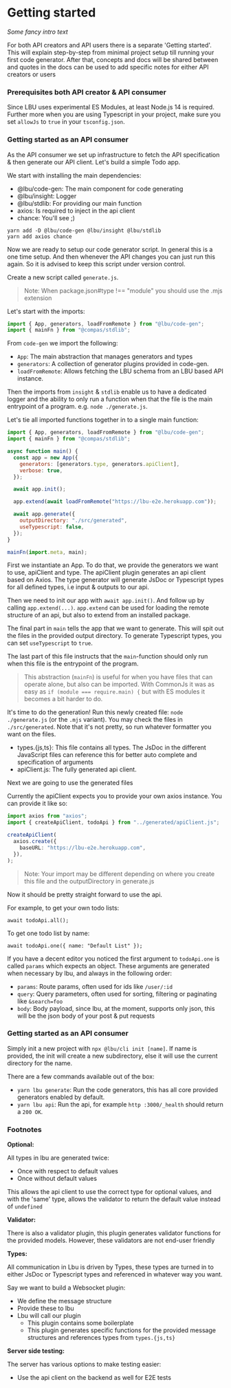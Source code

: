 # Getting started

_Some fancy intro text_

For both API creators and API users there is a separate 'Getting started'. This
will explain step-by-step from minimal project setup till running your first
code generator. After that, concepts and docs will be shared between and quotes
in the docs can be used to add specific notes for either API creators or users

### Prerequisites both API creator & API consumer

Since LBU uses experimental ES Modules, at least Node.js 14 is required. Further
more when you are using Typescript in your project, make sure you set `allowJs`
to `true` in your `tsconfig.json`.

### Getting started as an API consumer

As the API consumer we set up infrastructure to fetch the API specification &
then generate our API client. Let's build a simple Todo app.

We start with installing the main dependencies:

- @lbu/code-gen: The main component for code generating
- @lbu/insight: Logger
- @lbu/stdlib: For providing our main function
- axios: Is required to inject in the api client
- chance: You'll see ;)

```shell script
yarn add -D @lbu/code-gen @lbu/insight @lbu/stdlib
yarn add axios chance
```

Now we are ready to setup our code generator script. In general this is a one
time setup. And then whenever the API changes you can just run this again. So it
is advised to keep this script under version control.

Create a new script called `generate.js`.

> Note: When package.json#type !== "module" you should use the .mjs extension

Let's start with the imports:

```javascript
import { App, generators, loadFromRemote } from "@lbu/code-gen";
import { mainFn } from "@compas/stdlib";
```

From `code-gen` we import the following:

- `App`: The main abstraction that manages generators and types
- `generators`: A collection of generator plugins provided in code-gen.
- `loadFromRemote`: Allows fetching the LBU schema from an LBU based API
  instance.

Then the imports from `insight` & `stdlib` enable us to have a dedicated logger
and the ability to only run a function when that the file is the main entrypoint
of a program. e.g. `node ./generate.js`.

Let's tie all imported functions together in to a single main function:

```javascript
import { App, generators, loadFromRemote } from "@lbu/code-gen";
import { mainFn } from "@compas/stdlib";

async function main() {
  const app = new App({
    generators: [generators.type, generators.apiClient],
    verbose: true,
  });

  await app.init();

  app.extend(await loadFromRemote("https://lbu-e2e.herokuapp.com"));

  await app.generate({
    outputDirectory: "./src/generated",
    useTypescript: false,
  });
}

mainFn(import.meta, main);
```

First we instantiate an App. To do that, we provide the generators we want to
use, apiClient and type. The apiClient plugin generates an api client based on
Axios. The type generator will generate JsDoc or Typescript types for all
defined types, i.e input & outputs to our api.

Then we need to init our app with `await app.init()`. And follow up by calling
`app.extend(...)`. `app.extend` can be used for loading the remote structure of
an api, but also to extend from an installed package.

The final part in `main` tells the app that we want to generate. This will spit
out the files in the provided output directory. To generate Typescript types,
you can set `useTypescript` to `true`.

The last part of this file instructs that the `main`-function should only run
when this file is the entrypoint of the program.

> This abstraction (`mainFn`) is useful for when you have files that can operate
> alone, but also can be imported. With CommonJs it was as easy as
> `if (module === require.main) {` but with ES modules it becomes a bit harder
> to do.

It's time to do the generation! Run this newly created file:
`node ./generate.js` (or the `.mjs` variant). You may check the files in
`./src/generated`. Note that it's not pretty, so run whatever formatter you want
on the files.

- types.{js,ts}: This file contains all types. The JsDoc in the different
  JavaScript files can reference this for better auto complete and specification
  of arguments
- apiClient.js: The fully generated api client.

Next we are going to use the generated files

Currently the apiClient expects you to provide your own axios instance. You can
provide it like so:

```typescript
import axios from "axios";
import { createApiClient, todoApi } from "../generated/apiClient.js";

createApiClient(
  axios.create({
    baseURL: "https://lbu-e2e.herokuapp.com",
  }),
);
```

> Note: Your import may be different depending on where you create this file and
> the outputDirectory in generate.js

Now it should be pretty straight forward to use the api.

For example, to get your own todo lists:

```
await todoApi.all();
```

To get one todo list by name:

```
await todoApi.one({ name: "Default List" });
```

If you have a decent editor you noticed the first argument to `todoApi.one` is
called `params` which expects an object. These arguments are generated when
necessary by lbu, and always in the following order:

- `params`: Route params, often used for ids like `/user/:id`
- `query`: Query parameters, often used for sorting, filtering or paginating
  like `&search=foo`
- `body`: Body payload, since lbu, at the moment, supports only json, this will
  be the json body of your post & put requests

### Getting started as an API consumer

Simply init a new project with `npx @lbu/cli init [name]`. If name is provided,
the init will create a new subdirectory, else it will use the current directory
for the name.

There are a few commands available out of the box:

- `yarn lbu generate`: Run the code generators, this has all core provided
  generators enabled by default.
- `yarn lbu api`: Run the api, for example `http :3000/_health` should return a
  `200 OK`.

### Footnotes

**Optional:**

All types in lbu are generated twice:

- Once with respect to default values
- Once without default values

This allows the api client to use the correct type for optional values, and with
the 'same' type, allows the validator to return the default value instead of
`undefined`

**Validator:**

There is also a validator plugin, this plugin generates validator functions for
the provided models. However, these validators are not end-user friendly

**Types:**

All communication in Lbu is driven by Types, these types are turned in to either
JsDoc or Typescript types and referenced in whatever way you want.

Say we want to build a Websocket plugin:

- We define the message structure
- Provide these to lbu
- Lbu will call our plugin
  - This plugin contains some boilerplate
  - This plugin generates specific functions for the provided message structures
    and references types from `types.{js,ts}`

**Server side testing:**

The server has various options to make testing easier:

- Use the api client on the backend as well for E2E tests
